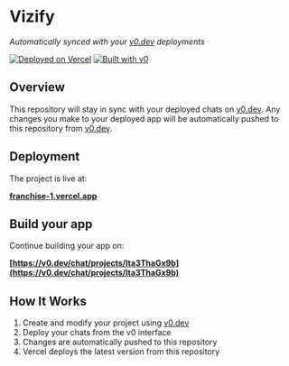 # Vizify

*Automatically synced with your [v0.dev](https://v0.dev) deployments*

[![Deployed on Vercel](https://img.shields.io/badge/Deployed%20on-Vercel-black?style=for-the-badge&logo=vercel)](https://vercel.com/taznutfresh-gmailcoms-projects/franchise.ltd)
[![Built with v0](https://img.shields.io/badge/Built%20with-v0.dev-black?style=for-the-badge)](https://v0.dev/chat/projects/Ita3ThaGx9b)

## Overview

This repository will stay in sync with your deployed chats on [v0.dev](https://v0.dev).
Any changes you make to your deployed app will be automatically pushed to this repository from [v0.dev](https://v0.dev).

## Deployment

The project is live at:

**[franchise-1.vercel.app](https://vercel.com/taznutfresh-gmailcoms-projects/franchise.ltd)**

## Build your app

Continue building your app on:

**[https://v0.dev/chat/projects/Ita3ThaGx9b](https://v0.dev/chat/projects/Ita3ThaGx9b)**

## How It Works

1. Create and modify your project using [v0.dev](https://v0.dev)
2. Deploy your chats from the v0 interface
3. Changes are automatically pushed to this repository
4. Vercel deploys the latest version from this repository